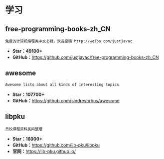 # 学习

## free-programming-books-zh_CN

    免费的计算机编程类中文书籍，欢迎投稿 http://weibo.com/justjavac

* **Star：49100+**
* **GitHub：**<https://github.com/justjavac/free-programming-books-zh_CN>

## awesome

    Awesome lists about all kinds of interesting topics

* **Star：107700+**
* **GitHub：**<https://github.com/sindresorhus/awesome>

## libpku

    贵校课程资料民间整理

* **Star：16000+**
* **GitHub：**<https://github.com/lib-pku/libpku>
* **官网：**<https://lib-pku.github.io/>